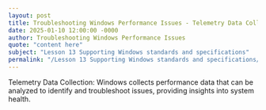 ```yaml
---
layout: post
title: Troubleshooting Windows Performance Issues - Telemetry Data Collection
date: 2025-01-10 12:00:00 -0000
author: Troubleshooting Windows Performance Issues
quote: "content here"
subject: "Lesson 13 Supporting Windows standards and specifications"
permalink: "/Lesson 13 Supporting Windows standards and specifications/Troubleshooting Windows Performance Issues/Troubleshooting Windows Performance Issues - Telemetry Data Collection"
---
```


Telemetry Data Collection: Windows collects performance data that can be analyzed to identify and troubleshoot issues, providing insights into system health.
